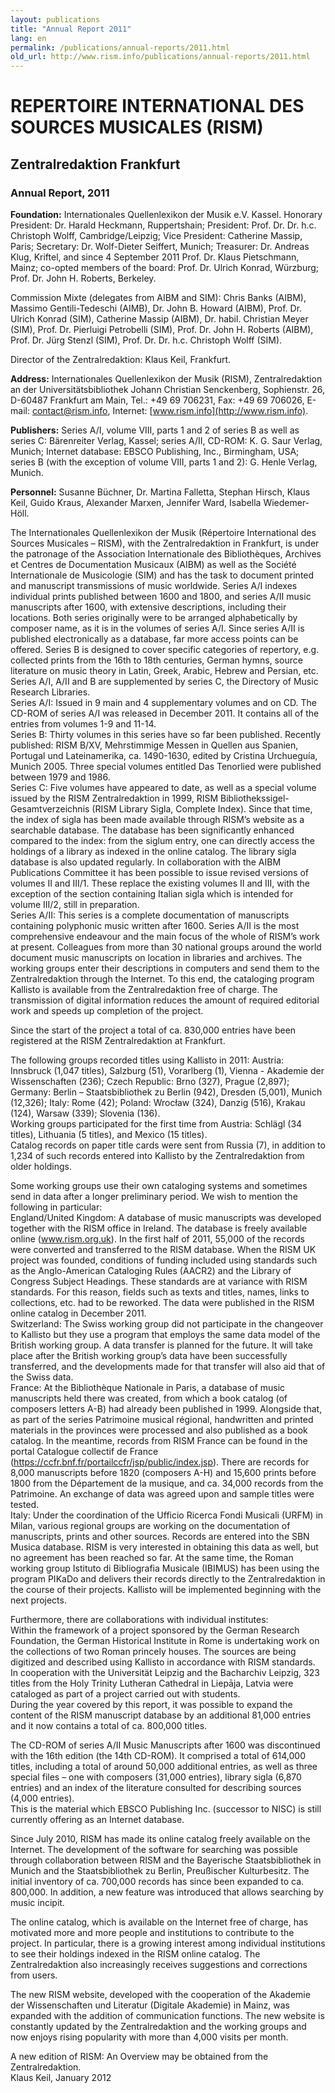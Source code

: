 ```yaml
---
layout: publications
title: "Annual Report 2011"
lang: en
permalink: /publications/annual-reports/2011.html
old_url: http://www.rism.info/publications/annual-reports/2011.html
---
```


# REPERTOIRE INTERNATIONAL DES SOURCES MUSICALES (RISM)

## Zentralredaktion Frankfurt

### Annual Report, 2011

**Foundation:** Internationales Quellenlexikon der Musik e.V. Kassel. Honorary President: Dr. Harald Heckmann, Ruppertshain; President: Prof. Dr. Dr. h.c. Christoph Wolff, Cambridge/Leipzig; Vice President: Catherine Massip, Paris; Secretary: Dr. Wolf-Dieter Seiffert, Munich; Treasurer: Dr. Andreas Klug, Kriftel, and since 4 September 2011 Prof. Dr. Klaus Pietschmann, Mainz; co-opted members of the board: Prof. Dr. Ulrich Konrad, Würzburg; Prof. Dr. John H. Roberts, Berkeley.

Commission Mixte (delegates from AIBM and SIM): Chris Banks (AIBM), Massimo Gentili-Tedeschi (AIMB), Dr. John B. Howard (AIBM), Prof. Dr. Ulrich Konrad (SIM), Catherine Massip (AIBM), Dr. habil. Christian Meyer (SIM), Prof. Dr. Pierluigi Petrobelli (SIM), Prof. Dr. John H. Roberts (AIBM), Prof. Dr. Jürg Stenzl (SIM), Prof. Dr. Dr. h.c. Christoph Wolff (SIM).

Director of the Zentralredaktion: Klaus Keil, Frankfurt.

**Address:** Internationales Quellenlexikon der Musik (RISM), Zentralredaktion an der Universitätsbibliothek Johann Christian Senckenberg, Sophienstr. 26, D-60487 Frankfurt am Main, Tel.: +49 69 706231, Fax: +49 69 706026, E-mail: contact@rism.info, Internet: [www.rism.info](http://www.rism.info).

**Publishers:** Series A/I, volume VIII, parts 1 and 2 of series B as well as series C: Bärenreiter Verlag, Kassel; series A/II, CD-ROM: K. G. Saur Verlag, Munich; Internet database: EBSCO Publishing, Inc., Birmingham, USA; series B (with the exception of volume VIII, parts 1 and 2): G. Henle Verlag, Munich.

**Personnel:** Susanne Büchner, Dr. Martina Falletta, Stephan Hirsch, Klaus Keil, Guido Kraus, Alexander Marxen, Jennifer Ward, Isabella Wiedemer-Höll.

The Internationales Quellenlexikon der Musik (Répertoire International des Sources Musicales – RISM), with the Zentralredaktion in Frankfurt, is under the patronage of the Association Internationale des Bibliothèques, Archives et Centres de Documentation Musicaux (AIBM) as well as the Société Internationale de Musicologie (SIM) and has the task to document printed and manuscript transmissions of music worldwide. Series A/I indexes individual prints published between 1600 and 1800, and series A/II music manuscripts after 1600, with extensive descriptions, including their locations. Both series originally were to be arranged alphabetically by composer name, as it is in the volumes of series A/I. Since series A/II is published electronically as a database, far more access points can be offered. Series B is designed to cover specific categories of repertory, e.g. collected prints from the 16th to 18th centuries, German hymns, source literature on music theory in Latin, Greek, Arabic, Hebrew and Persian, etc. Series A/I, A/II and B are supplemented by series C, the Directory of Music Research Libraries.  
Series A/I: Issued in 9 main and 4 supplementary volumes and on CD. The CD-ROM of series A/I was released in December 2011. It contains all of the entries from volumes 1-9 and 11-14.  
Series B: Thirty volumes in this series have so far been published. Recently published: RISM B/XV, Mehrstimmige Messen in Quellen aus Spanien, Portugal und Lateinamerika, ca. 1490-1630, edited by Cristina Urchueguía, Munich 2005. Three special volumes entitled Das Tenorlied were published between 1979 and 1986.  
Series C: Five volumes have appeared to date, as well as a special volume issued by the RISM Zentralredaktion in 1999, RISM Bibliothekssigel-Gesamtverzeichnis (RISM Library Sigla, Complete Index). Since that time, the index of sigla has been made available through RISM’s website as a searchable database. The database has been significantly enhanced compared to the index: from the siglum entry, one can directly access the holdings of a library as indexed in the online catalog. The library sigla database is also updated regularly. In collaboration with the AIBM Publications Committee it has been possible to issue revised versions of volumes II and III/1. These replace the existing volumes II and III, with the exception of the section containing Italian sigla which is intended for volume III/2, still in preparation.  
Series A/II: This series is a complete documentation of manuscripts containing polyphonic music written after 1600. Series A/II is the most comprehensive endeavour and the main focus of the whole of RISM’s work at present. Colleagues from more than 30 national groups around the world document music manuscripts on location in libraries and archives. The working groups enter their descriptions in computers and send them to the Zentralredaktion through the Internet. To this end, the cataloging program Kallisto is available from the Zentralredaktion free of charge. The transmission of digital information reduces the amount of required editorial work and speeds up completion of the project.   
  
Since the start of the project a total of ca. 830,000 entries have been registered at the RISM Zentralredaktion at Frankfurt.  
  
 The following groups recorded titles using Kallisto in 2011: Austria: Innsbruck (1,047 titles), Salzburg (51), Vorarlberg (1), Vienna - Akademie der Wissenschaften (236); Czech Republic: Brno (327), Prague (2,897); Germany: Berlin – Staatsbibliothek zu Berlin (942), Dresden (5,001), Munich (12,326); Italy: Rome (42); Poland: Wrocław (324), Danzig (516), Krakau (124), Warsaw (339); Slovenia (136).   
Working groups participated for the first time from Austria: Schlägl (34 titles), Lithuania (5 titles), and Mexico (15 titles).  
 Catalog records on paper title cards were sent from Russia (7), in addition to 1,234 of such records entered into Kallisto by the Zentralredaktion from older holdings.  
  
Some working groups use their own cataloging systems and sometimes send in data after a longer preliminary period. We wish to mention the following in particular:  
 England/United Kingdom: A database of music manuscripts was developed together with the RISM office in Ireland. The database is freely available online (www.rism.org.uk). In the first half of 2011, 55,000 of the records were converted and transferred to the RISM database. When the RISM UK project was founded, conditions of funding included using standards such as the Anglo-American Cataloging Rules (AACR2) and the Library of Congress Subject Headings. These standards are at variance with RISM standards. For this reason, fields such as texts and titles, names, links to collections, etc. had to be reworked. The data were published in the RISM online catalog in December 2011.  
 Switzerland: The Swiss working group did not participate in the changeover to Kallisto but they use a program that employs the same data model of the British working group. A data transfer is planned for the future. It will take place after the British working group’s data have been successfully transferred, and the developments made for that transfer will also aid that of the Swiss data.   
 France: At the Bibliothèque Nationale in Paris, a database of music manuscripts held there was created, from which a book catalog (of composers letters A-B) had already been published in 1999. Alongside that, as part of the series Patrimoine musical régional, handwritten and printed materials in the provinces were processed and also published as a book catalog. In the meantime, records from RISM France can be found in the portal Catalogue collectif de France (https://ccfr.bnf.fr/portailccfr/jsp/public/index.jsp). There are records for 8,000 manuscripts before 1820 (composers A-H) and 15,600 prints before 1800 from the Département de la musique, and ca. 34,000 records from the Patrimoine. An exchange of data was agreed upon and sample titles were tested.   
 Italy: Under the coordination of the Ufficio Ricerca Fondi Musicali (URFM) in Milan, various regional groups are working on the documentation of manuscripts, prints and other sources. Records are entered into the SBN Musica database. RISM is very interested in obtaining this data as well, but no agreement has been reached so far. At the same time, the Roman working group Istituto di Bibliografia Musicale (IBIMUS) has been using the program PIKaDo and delivers their records directly to the Zentralredaktion in the course of their projects. Kallisto will be implemented beginning with the next projects.  
  
Furthermore, there are collaborations with individual institutes:   
 Within the framework of a project sponsored by the German Research Foundation, the German Historical Institute in Rome is undertaking work on the collections of two Roman princely houses. The sources are being digitized and described using Kallisto in accordance with RISM standards.  
In cooperation with the Universität Leipzig and the Bacharchiv Leipzig, 323 titles from the Holy Trinity Lutheran Cathedral in Liepāja, Latvia were cataloged as part of a project carried out with students.  
During the year covered by this report, it was possible to expand the content of the RISM manuscript database by an additional 81,000 entries and it now contains a total of ca. 800,000 titles.  
  
The CD-ROM of series A/II Music Manuscripts after 1600 was discontinued with the 16th edition (the 14th CD-ROM). It comprised a total of 614,000 titles, including a total of around 50,000 additional entries, as well as three special files – one with composers (31,000 entries), library sigla (6,870 entries) and an index of the literature consulted for describing sources (4,000 entries).  
This is the material which EBSCO Publishing Inc. (successor to NISC) is still currently offering as an Internet database.  
  
Since July 2010, RISM has made its online catalog freely available on the Internet. The development of the software for searching was possible through collaboration between RISM and the Bayerische Staatsbibliothek in Munich and the Staatsbibliothek zu Berlin, Preußischer Kulturbesitz. The initial inventory of ca. 700,000 records has since been expanded to ca. 800,000. In addition, a new feature was introduced that allows searching by music incipit.  
  
The online catalog, which is available on the Internet free of charge, has motivated more and more people and institutions to contribute to the project. In particular, there is a growing interest among individual institutions to see their holdings indexed in the RISM online catalog. The Zentralredaktion also increasingly receives suggestions and corrections from users.  
  
The new RISM website, developed with the cooperation of the Akademie der Wissenschaften und Literatur (Digitale Akademie) in Mainz, was expanded with the addition of communication functions. The new website is constantly updated by the Zentralredaktion and the working groups and now enjoys rising popularity with more than 4,000 visits per month.  
  
A new edition of RISM: An Overview may be obtained from the Zentralredaktion.   
Klaus Keil, January 2012
